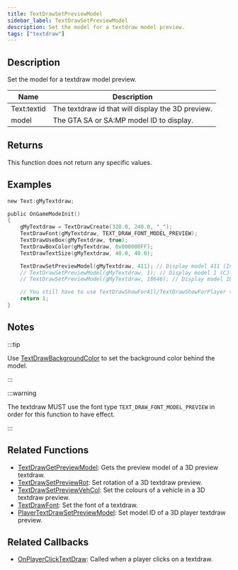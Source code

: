```yaml
---
title: TextDrawSetPreviewModel
sidebar_label: TextDrawSetPreviewModel
description: Set the model for a textdraw model preview.
tags: ["textdraw"]
---
```


## Description

Set the model for a textdraw model preview.

| Name        | Description                                       |
| ----------- | ------------------------------------------------- |
| Text:textid | The textdraw id that will display the 3D preview. |
| model       | The GTA SA or SA:MP model ID to display.          |

## Returns

This function does not return any specific values.

## Examples

```c
new Text:gMyTextdraw;

public OnGameModeInit()
{
    gMyTextdraw = TextDrawCreate(320.0, 240.0, "_");
    TextDrawFont(gMyTextdraw, TEXT_DRAW_FONT_MODEL_PREVIEW);
    TextDrawUseBox(gMyTextdraw, true);
    TextDrawBoxColor(gMyTextdraw, 0x000000FF);
    TextDrawTextSize(gMyTextdraw, 40.0, 40.0);

    TextDrawSetPreviewModel(gMyTextdraw, 411); // Display model 411 (Infernus)
    // TextDrawSetPreviewModel(gMyTextdraw, 1); // Display model 1 (CJ Skin)
    // TextDrawSetPreviewModel(gMyTextdraw, 18646); // Display model 18646 (Police light object)

    // You still have to use TextDrawShowForAll/TextDrawShowForPlayer to make the textdraw visible.
    return 1;
}
```

## Notes

:::tip

Use [TextDrawBackgroundColor](TextDrawBackgroundColor) to set the background color behind the model.

:::

:::warning

The textdraw MUST use the font type `TEXT_DRAW_FONT_MODEL_PREVIEW` in order for this function to have effect.

:::

## Related Functions

- [TextDrawGetPreviewModel](TextDrawGetPreviewModel): Gets the preview model of a 3D preview textdraw.
- [TextDrawSetPreviewRot](TextDrawSetPreviewRot): Set rotation of a 3D textdraw preview.
- [TextDrawSetPreviewVehCol](TextDrawSetPreviewVehCol): Set the colours of a vehicle in a 3D textdraw preview.
- [TextDrawFont](TextDrawFont): Set the font of a textdraw.
- [PlayerTextDrawSetPreviewModel](PlayerTextDrawSetPreviewModel): Set model ID of a 3D player textdraw preview.

## Related Callbacks

- [OnPlayerClickTextDraw](../callbacks/OnPlayerClickTextDraw): Called when a player clicks on a textdraw.
